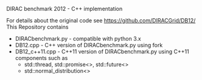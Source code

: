 DIRAC benchmark 2012 - C++ implementation

For details about the original code see https://github.com/DIRACGrid/DB12/
This Repository contains 
   * DIRACbenchmark.py - compatible with python 3.x
   * DB12.cpp - C++ version of DIRACbenchmark.py using fork 
   *  DB12_c++11.cpp  - C++11 version of DIRACbenchmark.py using C++11 components such as
      * std::thread, std::promise<>,  std::future<> 
      * std::normal_distribution<> 